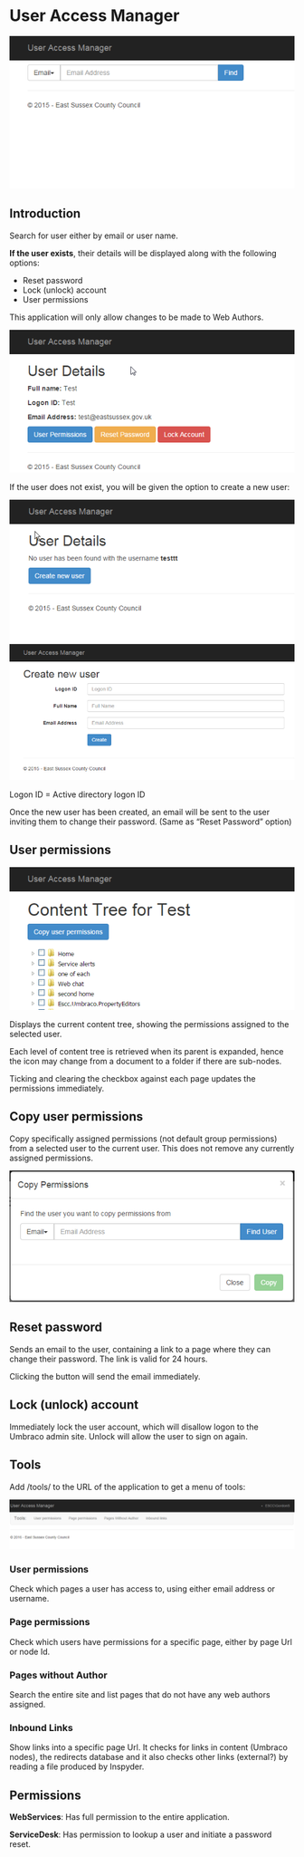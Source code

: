 # User Access Manager

![](Documentation/user-access-manager.png)

## Introduction

Search for user either by email or user name.

**If the user exists**, their details will be displayed along with the following options:

*	Reset password
*	Lock (unlock) account
*	User permissions

This application will only allow changes to be made to Web Authors.

![](Documentation/user-details.png)

If the user does not exist, you will be given the option to create a new user:

![](Documentation/user-not-found.png)
![](Documentation/create-user.png)

Logon ID = Active directory logon ID

Once the new user has been created, an email will be sent to the user inviting them to change their password. (Same as “Reset Password” option)

## User permissions

![](Documentation/content-tree.png)

Displays the current content tree, showing the permissions assigned to the selected user.

Each level of content tree is retrieved when its parent is expanded, hence the icon may change from a document to a folder if there are sub-nodes.

Ticking and clearing the checkbox against each page updates the permissions immediately.

## Copy user permissions

Copy specifically assigned permissions (not default group permissions) from a selected user to the current user. This does not remove any currently assigned permissions.

![](Documentation/copy-permissions.png) 

## Reset password
Sends an email to the user, containing a link to a page where they can change their password. The link is valid for 24 hours.

Clicking the button will send the email immediately.

## Lock (unlock) account

Immediately lock the user account, which will disallow logon to the Umbraco admin site. Unlock will allow the user to sign on again.
 
## Tools

Add /tools/ to the URL of the application to get a menu of tools:

![](Documentation/tools-menu.png)
 
### User permissions

Check which pages a user has access to, using either email address or username.

### Page permissions

Check which users have permissions for a specific page, either by page Url or node Id.

### Pages without Author

Search the entire site and list pages that do not have any web authors assigned.

### Inbound Links

Show links into a specific page Url. It checks for links in content (Umbraco nodes), the redirects database and it also checks other links (external?) by reading a file produced by Inspyder.


## Permissions

**WebServices**: Has full permission to the entire application.

**ServiceDesk**: Has permission to lookup a user and initiate a password reset.

